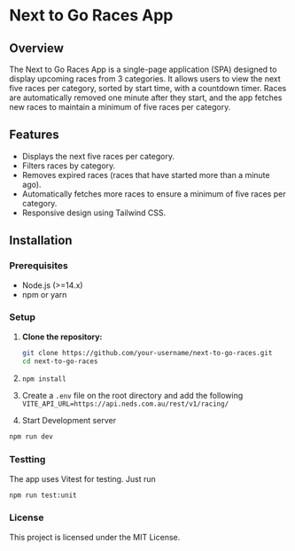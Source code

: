 # Next to Go Races App

## Overview

The Next to Go Races App is a single-page application (SPA) designed to display upcoming races from 3 categories. It allows users to view the next five races per category, sorted by start time, with a countdown timer. Races are automatically removed one minute after they start, and the app fetches new races to maintain a minimum of five races per category.

## Features

- Displays the next five races per category.
- Filters races by category.
- Removes expired races (races that have started more than a minute ago).
- Automatically fetches more races to ensure a minimum of five races per category.
- Responsive design using Tailwind CSS.

## Installation

### Prerequisites

- Node.js (>=14.x)
- npm or yarn

### Setup

1. **Clone the repository:**

   ```sh
   git clone https://github.com/your-username/next-to-go-races.git
   cd next-to-go-races
   ```

2. ```sh
   npm install
   ```

3. Create a `.env` file on the root directory and add the following
   `VITE_API_URL=https://api.neds.com.au/rest/v1/racing/`

4. Start Development server

```sh
npm run dev
```

### Testting

The app uses Vitest for testing. Just run

```sh
npm run test:unit
```

### License

This project is licensed under the MIT License.
